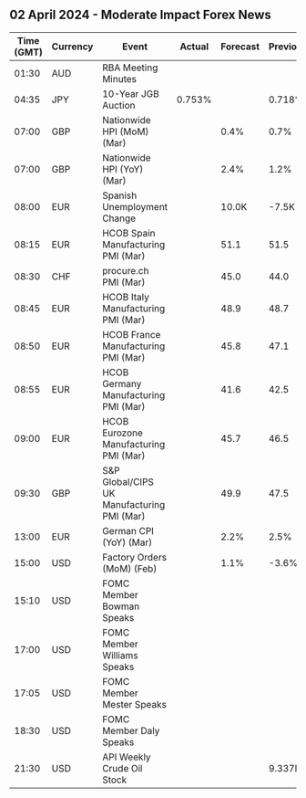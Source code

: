 ## 02 April 2024 - Moderate Impact Forex News

| Time (GMT) | Currency | Event | Actual | Forecast | Previous |
|------|----------|-------|--------|----------|----------|
| 01:30 | AUD | RBA Meeting Minutes |  |  |  |
| 04:35 | JPY | 10-Year JGB Auction | 0.753% |  | 0.718% |
| 07:00 | GBP | Nationwide HPI (MoM) (Mar) |  | 0.4% | 0.7% |
| 07:00 | GBP | Nationwide HPI (YoY) (Mar) |  | 2.4% | 1.2% |
| 08:00 | EUR | Spanish Unemployment Change |  | 10.0K | -7.5K |
| 08:15 | EUR | HCOB Spain Manufacturing PMI (Mar) |  | 51.1 | 51.5 |
| 08:30 | CHF | procure.ch PMI (Mar) |  | 45.0 | 44.0 |
| 08:45 | EUR | HCOB Italy Manufacturing PMI (Mar) |  | 48.9 | 48.7 |
| 08:50 | EUR | HCOB France Manufacturing PMI (Mar) |  | 45.8 | 47.1 |
| 08:55 | EUR | HCOB Germany Manufacturing PMI (Mar) |  | 41.6 | 42.5 |
| 09:00 | EUR | HCOB Eurozone Manufacturing PMI (Mar) |  | 45.7 | 46.5 |
| 09:30 | GBP | S&P Global/CIPS UK Manufacturing PMI (Mar) |  | 49.9 | 47.5 |
| 13:00 | EUR | German CPI (YoY) (Mar) |  | 2.2% | 2.5% |
| 15:00 | USD | Factory Orders (MoM) (Feb) |  | 1.1% | -3.6% |
| 15:10 | USD | FOMC Member Bowman Speaks |  |  |  |
| 17:00 | USD | FOMC Member Williams Speaks |  |  |  |
| 17:05 | USD | FOMC Member Mester Speaks |  |  |  |
| 18:30 | USD | FOMC Member Daly Speaks |  |  |  |
| 21:30 | USD | API Weekly Crude Oil Stock |  |  | 9.337M |
